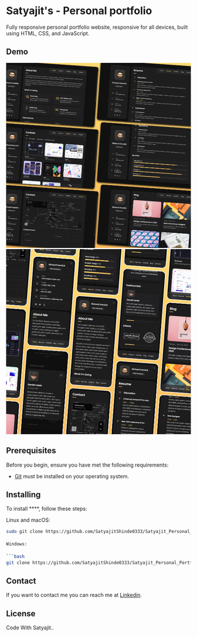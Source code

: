 # Satyajit's - Personal portfolio




 Fully responsive personal portfolio website, responsive for all devices, built using HTML, CSS, and JavaScript.

## Demo

![ Desktop Demo](./website-demo-image/desktop.png "Desktop Demo")
![Mobile Demo](./website-demo-image/mobile.png "Mobile Demo")

## Prerequisites

Before you begin, ensure you have met the following requirements:

* [Git](https://git-scm.com/downloads "Download Git") must be installed on your operating system.

## Installing 

To install ****, follow these steps:

Linux and macOS:

```bash
sudo git clone https://github.com/SatyajitShinde0333/Satyajit_Personal_Portfolio.git

Windows:

```bash
git clone https://github.com/SatyajitShinde0333/Satyajit_Personal_Portfolio.git
```

## Contact

If you want to contact me you can reach me at [Linkedin](https://www.linkedin.com/in/satyajit0333).

## License

Code With Satyajit..
